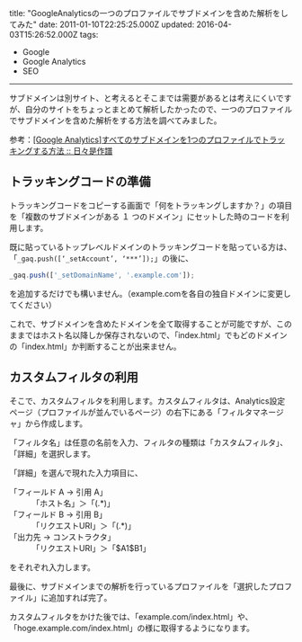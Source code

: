 title: "GoogleAnalyticsの一つのプロファイルでサブドメインを含めた解析をしてみた"
date: 2011-01-10T22:25:25.000Z
updated: 2016-04-03T15:26:52.000Z
tags: 
  - Google
  - Google Analytics
  - SEO
---

サブドメインは別サイト、と考えるとそこまでは需要があるとは考えにくいですが、自分のサイトをちょっとまとめて解析したかったので、一つのプロファイルでサブドメインを含めた解析をする方法を調べてみました。

参考：[[Google Analytics]すべてのサブドメインを1つのプロファイルでトラッキングする方法 :: 日々是作譜](http://pgjapan.net/2009/05/google-analytics-track-all-of-subdomains-in-one-profile.html)


## トラッキングコードの準備

トラッキングコードをコピーする画面で「何をトラッキングしますか？」の項目を「複数のサブドメインがある １ つのドメイン」にセットした時のコードを利用します。

既に貼っているトップレベルドメインのトラッキングコードを貼っている方は、「`_gaq.push([‘_setAccount’, ‘***’]);`」の後に、

```javascript
_gaq.push(['_setDomainName', '.example.com']);
```

を追加するだけでも構いません。（example.comを各自の独自ドメインに変更してください）

これで、サブドメインを含めたドメインを全て取得することが可能ですが、このままではホスト名以降しか保存されないので、「index.html」でもどのドメインの「index.html」か判断することが出来ません。


## カスタムフィルタの利用

そこで、カスタムフィルタを利用します。カスタムフィルタは、Analytics設定ページ（プロファイルが並んでいるページ）の右下にある「フィルタマネージャ」から作成します。

「フィルタ名」は任意の名前を入力、フィルタの種類は「カスタムフィルタ」、「詳細」を選択します。

「詳細」を選んで現れた入力項目に、

<dl>
<dt>「フィールド A -> 引用 A」</dt>
<dd>「ホスト名」＞「(.*)」</dd>
<dt>「フィールド B -> 引用 B」</dt>
<dd>「リクエストURI」＞「(.*)」</dd>
<dt>「出力先 -> コンストラクタ」</dt>
<dd>「リクエストURI」＞「$A1$B1」</dd>
</dl>
をそれぞれ入力します。

最後に、サブドメインまでの解析を行っているプロファイルを「選択したプロファイル」に追加すれば完了。

カスタムフィルタをかけた後では、「example.com/index.html」や、「hoge.example.com/index.html」の様に取得するようになります。